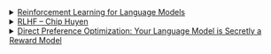 <details>
<summary><a href="https://gist.github.com/yoavg/6bff0fecd65950898eba1bb321cfbd81">Reinforcement Learning for Language Models
</a></summary>

- Supervised learning (SFT) focuses on mimicking demonstrations, limiting generalisation and encouraging memorisation.  
- SFT lacks negative feedback, leading models to hallucinate when answers are unknown.  
- RL enables feedback-driven learning, discouraging falsehoods and encouraging diverse, valid responses.  
- RL supports abstention when the model lacks knowledge, promoting reliability over hallucination.  
- Knowledge-seeking queries benefit from RL by aligning responses with internal knowledge and penalising guessing.  
- RL is technically challenging, requiring effective reward design and scoring mechanisms, often reliant on human feedback.  
- Over-abstention risks exist, requiring careful balance in reward functions.  
- Automating feedback for RL via text-evaluation models is a promising direction to reduce reliance on human input.  
- Hybrid SFT and RL approaches leverage SFT for basic alignment and RL for factual accuracy and abstention.  
- Empirical debates highlight SFT's occasional advantage over RLHF, suggesting nuances in task-specific fine-tuning strategies.  

</details>
<details>
<summary><a href="https://huyenchip.com/2023/05/02/rlhf.html">RLHF – Chip Huyen
</a></summary>

</details>
<details>
<summary><a href="https://arxiv.org/pdf/2305.18290">Direct Preference Optimization:
Your Language Model is Secretly a Reward Model
</a></summary>

In standard RL, the agent updates its policy $\pi(a \mid s)$ to increase the likelihood of actions. For example, the agent might learn from rewards like $+1$ for a correct action or $0$ for a neutral one.

The RL loss function is given by:

<img src="http://latex.codecogs.com/gif.latex?\mathcal{L}_{\text{RL}}%20=%20-\mathbb{E}_{(s,%20a,%20r)}%20\left[%20\log%20\pi(a%20\mid%20s)%20\cdot%20\hat{r}%20\right]" />

where $\hat{r}$ is the reward received after taking action $a$ in state $s$, and the goal is to maximize $\hat{r}$ in the long run.

Direct Preference Optimization (DPO) learns by optimizing pairwise preferences between different outcomes. Instead of using a scalar reward, it trains the model to prefer one outcome over another. The objective is to maximize the likelihood of the preferred outcome being ranked higher than the less-preferred one.

The DPO loss function is given by:

<img src="http://latex.codecogs.com/gif.latex?\mathcal{L}_{DPO}(\pi\theta;%20\pi_{\text{ref}})%20=%20-\mathbb{E}_{(x,%20y_w,%20y_l)%20\sim%20\mathcal{D}}%20\left[%20\log%20\sigma%20\left(%20\beta%20\log%20\frac{\pi\theta(y_w%20\mid%20x)}{\pi_{\text{ref}}(y_w%20\mid%20x)}%20-%20\beta%20\log%20\frac{\pi\theta(y_l%20\mid%20x)}{\pi_{\text{ref}}(y_l%20\mid%20x)}%20\right)%20\right]" />

</details>
